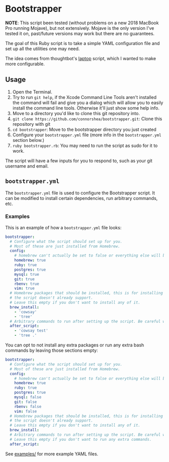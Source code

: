 # Bootstrapper

**NOTE**: This script been tested (without problems on a new 2018 MacBook Pro running Mojave), but not extensively. Mojave is the only version I've tested it on, past/future versions may work but there are no guarantees.

The goal of this Ruby script is to take a simple YAML configuration file and set up all the utilities one may need.

The idea comes from thoughtbot's [laptop](https://github.com/thoughtbot/laptop) script, which I wanted to make more configurable.

## Usage

1. Open the Terminal.
2. Try to run `git help`, if the Xcode Command Line Tools aren't installed the command will fail and give you a dialog which will allow you to easily install the command line tools. Otherwise it'll just show some help info.
3. Move to a directory you'd like to clone this git repository into.
4. `git clone https://github.com/connorshea/bootstrapper.git`: Clone this repository with git
5. `cd bootstrapper`: Move to the bootstrapper directory you just created
6. Configure your `bootstrapper.yml` file (more info in the `bootstrapper.yml` section below.)
7. `ruby bootstrapper.rb`: You may need to run the script as sudo for it to work.

The script will have a few inputs for you to respond to, such as your git username and email.

## `bootstrapper.yml`

The `bootstrapper.yml` file is used to configure the Bootstrapper script. It can be modified to install certain dependencies, run arbitrary commands, etc.

### Examples

This is an example of how a `bootstrapper.yml` file looks:

```yml
bootstrapper:
  # Configure what the script should set up for you.
  # Most of these are just installed from Homebrew.
  config:
    # homebrew can't actually be set to false or everything else will break, sorry!
    homebrew: true
    ruby: true
    postgres: true
    mysql: true
    git: true
    rbenv: true
    vim: true
  # Homebrew packages that should be installed, this is for installing things
  # the script doesn't already support.
  # Leave this empty if you don't want to install any of it.
  brew_install:
    - 'cowsay'
    - 'tree'
  # Arbitrary commands to run after setting up the script. Be careful with this!
  after_script:
    - 'cowsay test'
    - 'tree .'
```

You can opt to not install any extra packages or run any extra bash commands by leaving those sections empty:

```yml
bootstrapper:
  # Configure what the script should set up for you.
  # Most of these are just installed from Homebrew.
  config:
    # homebrew can't actually be set to false or everything else will break, sorry!
    homebrew: true
    ruby: true
    postgres: true
    mysql: false
    git: false
    rbenv: false
    vim: false
  # Homebrew packages that should be installed, this is for installing things
  # the script doesn't already support.
  # Leave this empty if you don't want to install any of it.
  brew_install:
  # Arbitrary commands to run after setting up the script. Be careful with this!
  # Leave this empty if you don't want to run any extra commands.
  after_script:
```

See [examples/](examples/) for more example YAML files.
